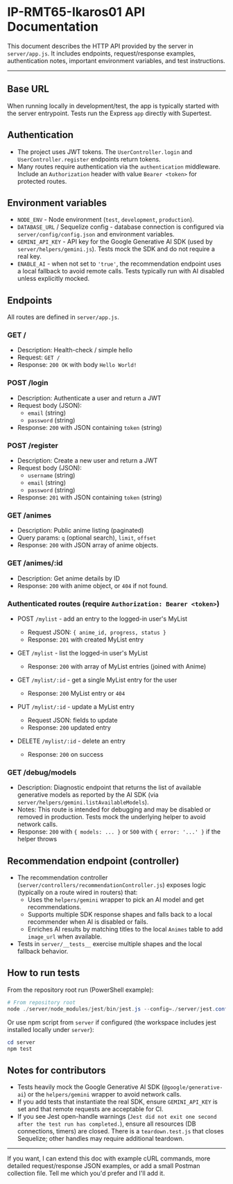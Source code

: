 # IP-RMT65-Ikaros01 API Documentation

This document describes the HTTP API provided by the server in `server/app.js`.
It includes endpoints, request/response examples, authentication notes, important environment variables, and test instructions.

---

## Base URL

When running locally in development/test, the app is typically started with the server entrypoint. Tests run the Express `app` directly with Supertest.


## Authentication

- The project uses JWT tokens. The `UserController.login` and `UserController.register` endpoints return tokens.
- Many routes require authentication via the `authentication` middleware. Include an `Authorization` header with value `Bearer <token>` for protected routes.


## Environment variables

- `NODE_ENV` - Node environment (`test`, `development`, `production`).
- `DATABASE_URL` / Sequelize config - database connection is configured via `server/config/config.json` and environment variables.
- `GEMINI_API_KEY` - API key for the Google Generative AI SDK (used by `server/helpers/gemini.js`). Tests mock the SDK and do not require a real key.
- `ENABLE_AI` - when not set to `'true'`, the recommendation endpoint uses a local fallback to avoid remote calls. Tests typically run with AI disabled unless explicitly mocked.


## Endpoints

All routes are defined in `server/app.js`.

### GET /
- Description: Health-check / simple hello
- Request: `GET /`
- Response: `200 OK` with body `Hello World!`


### POST /login
- Description: Authenticate a user and return a JWT
- Request body (JSON):
  - `email` (string)
  - `password` (string)
- Response: `200` with JSON containing `token` (string)


### POST /register
- Description: Create a new user and return a JWT
- Request body (JSON):
  - `username` (string)
  - `email` (string)
  - `password` (string)
- Response: `201` with JSON containing `token` (string)


### GET /animes
- Description: Public anime listing (paginated)
- Query params: `q` (optional search), `limit`, `offset`
- Response: `200` with JSON array of anime objects.


### GET /animes/:id
- Description: Get anime details by ID
- Response: `200` with anime object, or `404` if not found.


### Authenticated routes (require `Authorization: Bearer <token>`)

- POST `/mylist` - add an entry to the logged-in user's MyList
  - Request JSON: `{ anime_id, progress, status }`
  - Response: `201` with created MyList entry

- GET `/mylist` - list the logged-in user's MyList
  - Response: `200` with array of MyList entries (joined with Anime)

- GET `/mylist/:id` - get a single MyList entry for the user
  - Response: `200` MyList entry or `404`

- PUT `/mylist/:id` - update a MyList entry
  - Request JSON: fields to update
  - Response: `200` updated entry

- DELETE `/mylist/:id` - delete an entry
  - Response: `200` on success


### GET /debug/models
- Description: Diagnostic endpoint that returns the list of available generative models as reported by the AI SDK (via `server/helpers/gemini.listAvailableModels`).
- Notes: This route is intended for debugging and may be disabled or removed in production. Tests mock the underlying helper to avoid network calls.
- Response: `200` with `{ models: ... }` or `500` with `{ error: '...' }` if the helper throws


## Recommendation endpoint (controller)
- The recommendation controller (`server/controllers/recommendationController.js`) exposes logic (typically on a route wired in routers) that:
  - Uses the `helpers/gemini` wrapper to pick an AI model and get recommendations.
  - Supports multiple SDK response shapes and falls back to a local recommender when AI is disabled or fails.
  - Enriches AI results by matching titles to the local `Animes` table to add `image_url` when available.
- Tests in `server/__tests__` exercise multiple shapes and the local fallback behavior.


## How to run tests

From the repository root run (PowerShell example):

```powershell
# From repository root
node ./server/node_modules/jest/bin/jest.js --config=./server/jest.config.cjs --coverage --runInBand
```

Or use npm script from `server` if configured (the workspace includes jest installed locally under `server`):

```powershell
cd server
npm test
```


## Notes for contributors
- Tests heavily mock the Google Generative AI SDK (`@google/generative-ai`) or the `helpers/gemini` wrapper to avoid network calls.
- If you add tests that instantiate the real SDK, ensure `GEMINI_API_KEY` is set and that remote requests are acceptable for CI.
- If you see Jest open-handle warnings (`Jest did not exit one second after the test run has completed.`), ensure all resources (DB connections, timers) are closed. There is a `teardown.test.js` that closes Sequelize; other handles may require additional teardown.


---

If you want, I can extend this doc with example cURL commands, more detailed request/response JSON examples, or add a small Postman collection file. Tell me which you'd prefer and I'll add it.
